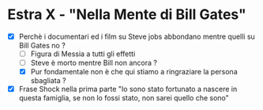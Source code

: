 # Estra X - "Nella Mente di Bill Gates"

- [X] Perchè i documentari ed i film su Steve jobs abbondano mentre quelli su Bill Gates no ?
  - [ ] Figura di Messia a tutti gli effetti
  - [ ] Steve è morto mentre Bill non ancora ?
  - [X] Pur fondamentale non è che qui stiamo a ringraziare la persona sbagliata ?
- [X] Frase Shock nella prima parte "Io sono stato fortunato a nascere in questa famiglia, se non lo fossi stato, non sarei quello che sono" 